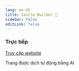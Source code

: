 ```yaml
---
lang: en-US
title: Castle Builder 🏰
sidebar: false
editLink: false
---
```


### Trực tiếp

<sample src="https://needle.tools" />

[Truy cập website](https://needle.tools)


Trang được dịch tự động bằng AI